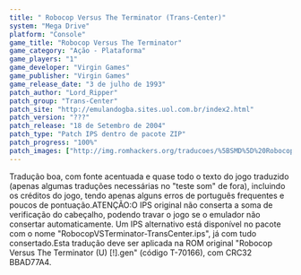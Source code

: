 ```yaml
---
title: " Robocop Versus The Terminator (Trans-Center)"
system: "Mega Drive"
platform: "Console"
game_title: "Robocop Versus The Terminator"
game_category: "Ação - Plataforma"
game_players: "1"
game_developer: "Virgin Games"
game_publisher: "Virgin Games"
game_release_date: "3 de julho de 1993"
patch_author: "Lord_Ripper"
patch_group: "Trans-Center"
patch_site: "http://emulandogba.sites.uol.com.br/index2.html"
patch_version: "???"
patch_release: "18 de Setembro de 2004"
patch_type: "Patch IPS dentro de pacote ZIP"
patch_progress: "100%"
patch_images: ["http://img.romhackers.org/traducoes/%5BSMD%5D%20Robocop%20Versus%20The%20Terminator%20-%20Trans-Center%20-%201.png","http://img.romhackers.org/traducoes/%5BSMD%5D%20Robocop%20Versus%20The%20Terminator%20-%20Trans-Center%20-%202.png","http://img.romhackers.org/traducoes/%5BSMD%5D%20Robocop%20Versus%20The%20Terminator%20-%20Trans-Center%20-%203.png"]
---
```

Tradução boa, com fonte acentuada e quase todo o texto do jogo traduzido (apenas algumas traduções necessárias no "teste som" de fora), incluindo os créditos do jogo, tendo apenas alguns erros de português frequentes e poucos de pontuação.ATENÇÃO:O IPS original não conserta a soma de verificação do cabeçalho, podendo travar o jogo se o emulador não consertar automaticamente. Um IPS alternativo está disponível no pacote com o nome "RobocopVSTerminator-TransCenter.ips", já com tudo consertado.Esta tradução deve ser aplicada na ROM original "Robocop Versus The Terminator (U) [!].gen" (código T-70166), com CRC32 BBAD77A4.